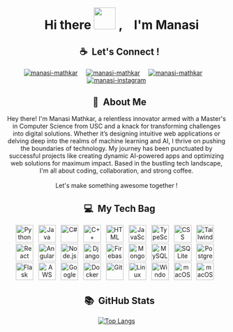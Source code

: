 
<div id="user-content-toc" align="center">
    <ul>
        <summary><h1> Hi there <img src="https://media.giphy.com/media/hvRJCLFzcasrR4ia7z/giphy.gif" width="50"> , &nbsp;&nbsp; I'm Manasi</h1></summary>
    </ul>
</div>


<div id="user-content-toc" align="center">
    <ul>
        <summary><h2>☕&nbsp;&nbsp;Let's Connect !&nbsp;&nbsp;</h2> </summary>
    </ul>
    <p align="center">
        <a href="https://manasi-mathkar-portfolio.framer.website/" target="_blank"><img align="center" src="https://img.shields.io/badge/Portfolio-588157?style=for-the-badge&logo=mega&logoColor=white&height=40" alt="manasi-mathkar" /></a>
    &nbsp;&nbsp;&nbsp;
        <a href="mailto:manasimathkar03@gmail.com" target="_blank"> <img align="center" src='https://img.shields.io/badge/Email-c14438?style=for-the-badge&logo=Gmail&logoColor=white&link=mailto:manasimathkar03@gmail.com&height=40' alt="manasi-mathkar" /></a>
         &nbsp;&nbsp;&nbsp;
        <a href="https://www.linkedin.com/in/manasi-mathkar/" target="_blank"><img align="center" src="https://img.shields.io/badge/LinkedIn-0077B5?style=for-the-badge&logo=linkedin&logoColor=white&height=40" alt="manasi-mathkar" /></a>
    &nbsp;&nbsp;&nbsp;
        <a href="https://www.instagram.com/schrodiingers.brat/?locale=id" target="_blank"> <img align="center" src='https://img.shields.io/badge/Instagram-E4405F?style=for-the-badge&logo=instagram&logoColor=white&height=40' alt="manasi-instagram" /></a>
    </p>
</div>

<div id="user-content-toc" align="center">
    <ul>
        <summary><h2>🚀&nbsp;&nbsp;About Me&nbsp;&nbsp;</h2> </summary>
    </ul>
    <p>
        Hey there! I'm Manasi Mathkar, a relentless innovator armed with a Master's in Computer Science from USC and a knack for transforming challenges into digital solutions. Whether it’s designing intuitive web applications or delving deep into the realms of machine learning and AI, I thrive on pushing the boundaries of technology. My journey has been punctuated by successful projects like creating dynamic AI-powered apps and optimizing web solutions for maximum impact. Based in the bustling tech landscape, I'm all about coding, collaboration, and strong coffee. <br><br>Let's make something awesome together !
    </p>
</div>


<div id="user-content-toc" align="center">
    <ul>
        <summary><h2>💻&nbsp;&nbsp;My Tech Bag&nbsp;&nbsp;</h2> </summary>
    </ul>
    <p align='center'>
        <img src="https://img.icons8.com/color/452/python--v1.png" alt="Python" width="40" height="40"/> &nbsp;
        <img src="https://img.icons8.com/color/452/java-coffee-cup-logo.png" alt="Java" width="40" height="40"/> &nbsp;
        <img src="https://seeklogo.com/images/C/c-sharp-c-logo-02F17714BA-seeklogo.com.png" alt="C#" width="40" height="40"/> &nbsp;
        <img src="https://img.icons8.com/color/452/c-plus-plus-logo.png" alt="C++" width="40" height="40"/> &nbsp;
        <img src="https://img.icons8.com/color/452/html-5.png" alt="HTML" width="40" height="40"/> &nbsp;
        <img src="https://img.icons8.com/color/452/javascript--v1.png" alt="JavaScript" width="40" height="40"/> &nbsp;
        <img src="https://cdn.worldvectorlogo.com/logos/typescript.svg" alt="TypeScript" width="40" height="40"/> &nbsp;
        <img src="https://img.icons8.com/color/452/css3.png" alt="CSS" width="40" height="40"/> &nbsp;
        <img src="https://cdn.worldvectorlogo.com/logos/tailwind-css-2.svg" alt="Tailwind CSS" width="40" height="40"/> &nbsp;
        <img src="https://www.vectorlogo.zone/logos/reactjs/reactjs-icon.svg" alt="React" width="40" height="40"/> &nbsp;
        <img src="https://img.icons8.com/color/452/angularjs.png" alt="Angular" width="40" height="40"/> &nbsp;
        <img src="https://img.icons8.com/color/452/nodejs.png" alt="Node.js" width="40" height="40"/> &nbsp;
        <img src="https://img.icons8.com/color/452/django.png" alt="Django" width="40" height="40"/> &nbsp;
        <img src="https://img.icons8.com/color/452/firebase.png" alt="Firebase" width="40" height="40"/> &nbsp;
        <img src="https://img.icons8.com/color/452/mongodb.png" alt="MongoDB" width="40" height="40"/> &nbsp;
        <img src="https://img.icons8.com/color/452/mysql-logo.png" alt="MySQL" width="40" height="40"/> &nbsp;
        <img src="https://img.icons8.com/?size=100&id=VMRAbKfEzssG&format=png&color=FFFFFF" alt="SQLite" width="40" height="40"/> &nbsp;
        <img src="https://img.icons8.com/color/452/postgreesql.png" alt="PostgreSQL" width="40" height="40"/> &nbsp;
        <img src="https://img.icons8.com/?size=100&id=MHcMYTljfKOr&format=png&color=FFFFFF" alt="Flask" width="40" height="40"/> &nbsp;
        <img src="https://img.icons8.com/color/452/amazon-web-services.png" alt="AWS" width="40" height="40"/> &nbsp;
        <img src="https://img.icons8.com/fluency/452/google-cloud.png" alt="Google Cloud" width="40" height="40"/> &nbsp;
        <img src="https://img.icons8.com/color/452/docker.png" alt="Docker" width="40" height="40"/> &nbsp;
        <img src="https://img.icons8.com/color/452/git.png" alt="Git" width="40" height="40"/> &nbsp;
        <img src="https://img.icons8.com/color/452/linux.png" alt="Linux" width="40" height="40"/> &nbsp;
        <img src="https://img.icons8.com/color/452/windows-logo.png" alt="Windows" width="40" height="40"/> &nbsp;
        <img src="https://img.icons8.com/color/452/mac-os.png" alt="macOS" width="40" height="40"/> &nbsp;
        <img src="https://img.icons8.com/?size=100&id=ezj3zaVtImPg&format=png&color=000000" alt="macOS" width="40" height="40"/> &nbsp;
</p>
    </p>
</div>

<div id="user-content-toc" align="center">
    <ul>
        <summary><h2>📚&nbsp;&nbsp;GitHub Stats&nbsp;&nbsp;</h2> </summary>
    </ul>
    
[![Top Langs](https://github-readme-stats.vercel.app/api/top-langs/?username=manasimathkar&layout=compact&theme=dark&hide=dart,MakeFile&langs_count=8)](https://github.com/manasimathkar/github-readme-stats)
</div>




